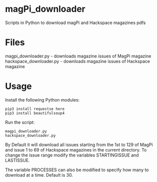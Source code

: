 # magPi_downloader
Scripts in Python to download magPi and Hackspace magazines pdfs


# Files

magpi_downloader.py - downloads magazine issues of MagPi magazine
hackspace_downloader.py - downloads magazine issues of Hackspace magazine

# Usage
Install the following Python modules:

    pip3 install requestse here
    pip3 install beautifulsoup4

Run the script:

    magpi_downloader.py
    hackspace_downloader.py

By Default it will download all issues starting from the 1st to 129 of MagPi and issue 1 to 
69 of Hackspace magazines in the current directory.
To change the issue range modify the variables STARTINGISSUE and LASTISSUE.

The variable PROCESSES can also be modified to specify how many to download at a time. Default is 30.

